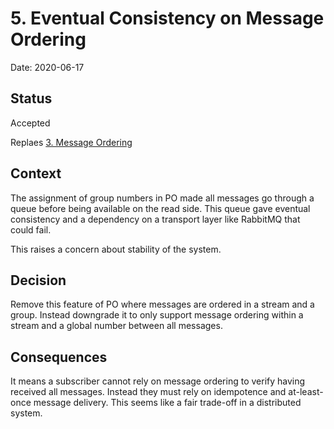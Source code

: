 # 5. Eventual Consistency on Message Ordering

Date: 2020-06-17

## Status

Accepted

Replaes [3. Message Ordering](0003-message-ordering.md)

## Context

The assignment of group numbers in PO made all messages go through a queue before being 
available on the read side. This queue gave eventual consistency and a dependency on a transport
layer like RabbitMQ that could fail.

This raises a concern about stability of the system. 

## Decision

Remove this feature of PO where messages are ordered in a stream and a group. Instead
downgrade it to only support message ordering within a stream and a global number between
all messages.

## Consequences

It means a subscriber cannot rely on message ordering to verify having received all messages.
Instead they must rely on idempotence and at-least-once message delivery. This seems like a fair
trade-off in a distributed system. 
